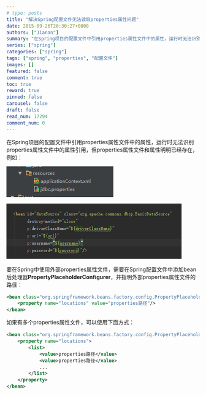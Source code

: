 ```yaml
---
# type: posts 
title: "解决Spring配置文件无法读取properties属性问题"
date: 2015-09-26T20:30:27+0800
authors: ["Jianan"]
summary: "在Spring项目的配置文件中引用properties属性文件中的属性，运行时无法识别properties属性文件中的属性引用，但properties属性文件和属性明明已经存在，例如：    要在Spring中使用外部properties属性文件，需要在Spring配置文件中添加bean后处理器PropertyPlaceholderConfigurer，并指明外部properties属性文件的路径："
series: ["spring"]
categories: ["spring"]
tags: ["spring", "properties", "配置文件"]
images: []
featured: false
comment: true
toc: true
reward: true
pinned: false
carousel: false
draft: false
read_num: 17294
comment_num: 0
---
```


在Spring项目的配置文件中引用properties属性文件中的属性，运行时无法识别properties属性文件中的属性引用，但properties属性文件和属性明明已经存在，例如：  

![这里写图片描述](363ef68e363163affe187f0ed6683e88.png)  

![这里写图片描述](50f139a161b141e180eede6ce9df7261.png)

要在Spring中使用外部properties属性文件，需要在Spring配置文件中添加bean后处理器**PropertyPlaceholderConfigurer**，并指明外部properties属性文件的路径：  

```xml
<bean class="org.springframework.beans.factory.config.PropertyPlaceholderConfigurer">
	<property name="locations" value="properties路径"/>
</bean>
```

如果有多个properties属性文件，可以使用下面方式：

```xml
<bean class="org.springframework.beans.factory.config.PropertyPlaceholderConfigurer">
    <property name="locations">
        <list>
            <value>properties路径</value>
            <value>properties路径</value>
            ...
        </list>
    </property>
</bean>
```


